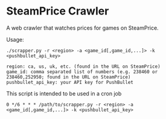 SteamPrice Crawler
==================

A web crawler that watches prices for games on SteamPrice.

Usage:

    ./scrapper.py -r <region> -a <game_id[,game_id,...]> -k <pushbullet_api_key>
    
    region: ca, us, uk, etc. (found in the URL on SteamPrice)
    game_id: comma separated list of numbers (e.g. 238460 or 238460,252950; found in the URL on SteamPrice)
    pushbullet_api_key: your API key for PushBullet
    
This script is intended to be used in a cron job

    0 */6 * * * /path/to/scrapper.py -r <region> -a <game_id[,game_id,...]> -k <pushbullet_api_key>
